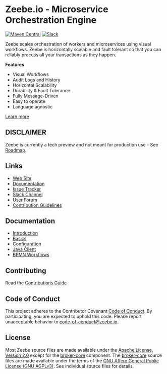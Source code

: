 # Zeebe.io - Microservice Orchestration Engine


[![Maven Central](https://maven-badges.herokuapp.com/maven-central/io.zeebe/zeebe-distribution/badge.svg)](https://maven-badges.herokuapp.com/maven-central/io.zeebe/zeebe-distribution)
[![Slack](https://zeebe-slackin.herokuapp.com/badge.svg)](https://zeebe-slackin.herokuapp.com/)

Zeebe scales orchestration of workers and microservices using visual workflows. Zeebe is horizontally scalable and fault tolerant so that you can reliably process all your transactions as they happen.

**Features**

* Visual Workflows
* Audit Logs and History
* Horizontal Scalability
* Durability & Fault Tolerance
* Fully Message-Driven
* Easy to operate
* Language agnostic

[Learn more](https://docs.zeebe.io/basics/README.html)

## DISCLAIMER

Zeebe is currently a tech preview and not meant for production use - See [Roadmap](https://github.com/zeebe-io/zeebe/blob/master/ROADMAP.md).

## Links

* [Web Site](https://zeebe.io)
* [Documentation](https://docs.zeebe.io)
* [Issue Tracker](https://github.com/zeebe-io/zeebe/issues)
* [Slack Channel](https://zeebe-slackin.herokuapp.com/)
* [User Forum](https://forum.zeebe.io)
* [Contribution Guidelines](/CONTRIBUTING.md)

## Documentation

* [Introduction](https://docs.zeebe.io/introduction/README.html)
* [Basics](https://docs.zeebe.io/basics/README.html)
* [Configuration](https://docs.zeebe.io/operations/the-zeebecfgtoml-file.html)
* [Java Client](https://docs.zeebe.io/java-client/README.html)
* [BPMN Workflows](https://docs.zeebe.io/bpmn-workflows/README.html)

## Contributing

Read the [Contributions Guide](/CONTRIBUTING.md)

## Code of Conduct

This project adheres to the Contributor Covenant [Code of
Conduct](/CODE_OF_CONDUCT.md). By participating, you are expected to uphold
this code. Please report unacceptable behavior to
code-of-conduct@zeebe.io.

## License

Most Zeebe source files are made available under the [Apache License, Version
2.0](/APACHE-2.0) except for the [broker-core](/broker-core) component. The
[broker-core](/broker-core) source files are made available under the terms of
the [GNU Affero General Public License (GNU AGPLv3)](/GNU-AGPL-3.0). See
individual source files for details.
